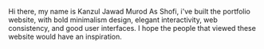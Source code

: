Hi there, my name is Kanzul Jawad Murod As Shofi, 
i've built the portfolio website, with bold minimalism design, elegant interactivity, web consistency, and good user interfaces.
I hope the people that viewed these website would have an inspiration.
